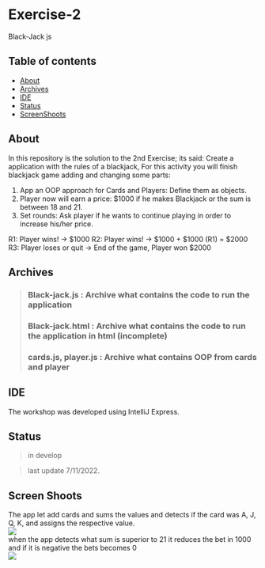 # Exercise-2
 Black-Jack js

## Table of contents

- [About](#about)
- [Archives](#archives)
- [IDE](#ide)
- [Status](#status)
- [ScreenShoots](#screen-shoots)


## About
In this repository is the solution to the 2nd Exercise; its said: 
Create a application with  the rules of a blackjack,
For this activity you will finish blackjack game adding and changing some parts:

1. App an OOP approach for Cards and Players: Define them as objects.
2. Player now will earn a price: $1000 if he makes Blackjack or the sum is between 18 and 21.
3. Set rounds: Ask player if he wants to continue playing in order to increase his/her price.

R1: Player wins! -> $1000
R2: Player wins! -> $1000 + $1000 (R1) = $2000
R3: Player loses or quit -> End of the game, Player won $2000


## Archives

> ### Black-jack.js          : Archive what contains the code to run  the application 
> ### Black-jack.html        : Archive what contains the code to run  the application in  html (incomplete)
> ### cards.js, player.js    : Archive what contains OOP from  cards and player

## IDE

The workshop was developed using IntelliJ Express.  



## Status
>in develop

>last update 7/11/2022.    

## Screen Shoots
The app let add cards and sums the values and detects if the card was A, J, Q, K,  and assigns the respective value.  
<img src="C:\Users\aafac\IdeaProjects\League\Black_jack\blackjack pic.png"/>  
when  the app detects what sum is superior to  21 it reduces the bet in 1000 and if it is negative the bets becomes 0  
<img src="C:\Users\aafac\IdeaProjects\League\Black_jack\reward.png"/>
